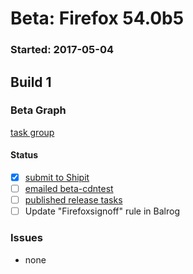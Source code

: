 # Beta: Firefox 54.0b5

### Started: 2017-05-04

## Build 1

### Beta Graph
[task group](https://tools.taskcluster.net/push-inspector/#/iqZMxP-aRXePMi_4-vmkwA)


#### Status
- [x] [submit to Shipit](https://wiki.mozilla.org/Release:Release_Automation_on_Mercurial:Starting_a_Release#Submit_to_Ship_It)
- [ ] [emailed beta-cdntest](../how-tos/relpro.md#1-email-drivers-re-release-live-on-test-channel)
- [ ] [published release tasks](../how-tos/relpro.md#3-publish-release)
- [ ] Update "Firefoxsignoff" rule in Balrog

### Issues
- none


